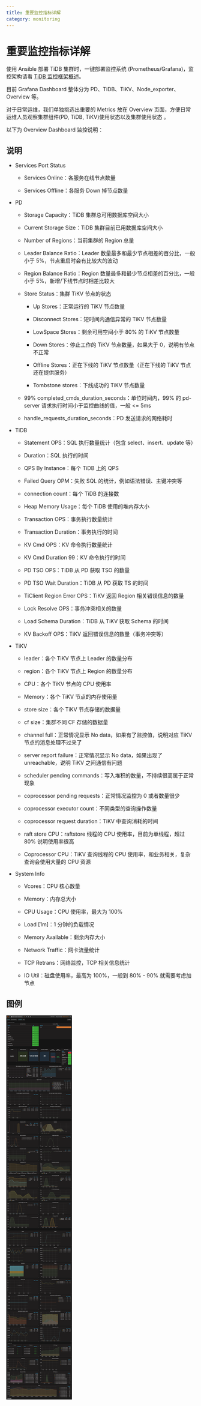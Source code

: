 ```yaml
---
title: 重要监控指标详解
category: monitoring
---
```


# 重要监控指标详解

使用 Ansible 部署 TiDB 集群时，一键部署监控系统 (Prometheus/Grafana)，监控架构请看 [TiDB 监控框架概述](monitor-overview.md)。

目前 Grafana Dashboard 整体分为 PD、TiDB、TiKV、Node\_exporter、Overview 等。

对于日常运维，我们单独挑选出重要的 Metrics 放在 Overview 页面，方便日常运维人员观察集群组件(PD, TiDB, TiKV)使用状态以及集群使用状态 。

以下为 Overview Dashboard 监控说明：

## 说明

+ Services Port Status

	- Services Online：各服务在线节点数量

	- Services Offline：各服务 Down 掉节点数量

+ PD

	- Storage Capacity：TiDB 集群总可用数据库空间大小

	- Current Storage Size：TiDB 集群目前已用数据库空间大小

	- Number of Regions：当前集群的 Region 总量
	
	- Leader Balance Ratio：Leader 数量最多和最少节点相差的百分比，一般小于 5%，节点重启时会有比较大的波动

   - Region Balance Ratio：Region 数量最多和最少节点相差的百分比，一般小于 5%，新增/下线节点时相差比较大

   + Store Status：集群 TiKV 节点的状态

		- Up Stores：正常运行的 TiKV 节点数量

		- Disconnect Stores：短时间内通信异常的 TiKV 节点数量

		- LowSpace Stores：剩余可用空间小于 80% 的 TiKV 节点数量

		- Down Stores：停止工作的 TiKV 节点数量，如果大于 0，说明有节点不正常

		- Offline Stores：正在下线的 TiKV 节点数量（正在下线的 TiKV 节点还在提供服务）

		- Tombstone stores：下线成功的 TiKV 节点数量

	- 99% completed\_cmds\_duration\_seconds：单位时间内，99% 的 pd-server 请求执行时间小于监控曲线的值，一般 <= 5ms

	- handle\_requests\_duration\_seconds：PD 发送请求的网络耗时

+ TiDB

	- Statement OPS：SQL 执行数量统计（包含 select、insert、update 等）

	- Duration：SQL 执行的时间

	- QPS By Instance：每个 TiDB 上的 QPS

	- Failed Query OPM：失败 SQL 的统计，例如语法错误、主键冲突等

	- connection count：每个 TiDB 的连接数

	- Heap Memory Usage：每个 TiDB 使用的堆内存大小

	- Transaction OPS：事务执行数量统计

	- Transaction Duration：事务执行的时间

	- KV Cmd OPS：KV 命令执行数量统计

	- KV Cmd Duration 99：KV 命令执行的时间

	- PD TSO OPS：TiDB 从 PD 获取 TSO 的数量

	- PD TSO Wait Duration：TiDB 从 PD 获取 TS 的时间

	- TiClient Region Error OPS：TiKV 返回 Region 相关错误信息的数量

	- Lock Resolve OPS：事务冲突相关的数量

	- Load Schema Duration：TiDB 从 TiKV 获取 Schema 的时间

	- KV Backoff OPS：TiKV 返回错误信息的数量（事务冲突等）

+ TiKV

	- leader：各个 TiKV 节点上 Leader 的数量分布

	- region：各个 TiKV 节点上 Region 的数量分布

	- CPU：各个 TiKV 节点的 CPU 使用率

	- Memory：各个 TiKV 节点的内存使用量

	- store size：各个 TiKV 节点存储的数据量

	- cf size：集群不同 CF 存储的数据量

	- channel full：正常情况显示 No data，如果有了监控值，说明对应 TiKV 节点的消息处理不过来了

	- server report failure：正常情况显示 No data，如果出现了 unreachable，说明 TiKV 之间通信有问题

	- scheduler pending commands：写入堆积的数量，不持续很高属于正常现象

	- coprocessor pending requests：正常情况监控为 0 或者数量很少

	- coprocessor executor count：不同类型的查询操作数量

	- coprocessor request duration：TiKV 中查询消耗的时间

	- raft store CPU：raftstore 线程的 CPU 使用率，目前为单线程，超过 80% 说明使用率很高

	- Coprocessor CPU：TiKV 查询线程的 CPU 使用率，和业务相关，复杂查询会使用大量的 CPU 资源

+ System Info

	- Vcores：CPU 核心数量

	- Memory：内存总大小

	- CPU Usage：CPU 使用率，最大为 100%

	- Load [1m]：1 分钟的负载情况

	- Memory Available：剩余内存大小

	- Network Traffic：网卡流量统计

	- TCP Retrans：网络监控，TCP 相关信息统计

	- IO Util：磁盘使用率，最高为 100%，一般到 80% - 90% 就需要考虑加节点

## 图例

![overview](../media/overview.png)
